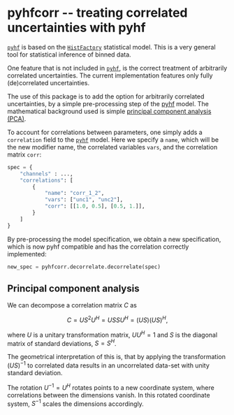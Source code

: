 # pyhfcorr -- treating correlated uncertainties with pyhf

[`pyhf`](https://pyhf.readthedocs.io) is based on the [`HistFactory`](https://cds.cern.ch/record/1456844/files/CERN-OPEN-2012-016.pdf) statistical model. This is a very general tool for statistical inference of binned data.

One feature that is not included in [`pyhf`](https://pyhf.readthedocs.io), is the correct treatment of arbitrarily correlated uncertainties. The current implementation features only fully (de)correlated uncertainties. 

The use of this package is to add the option for arbitrarily correlated uncertainties, by a simple pre-processing step of the [pyhf](https://pyhf.readthedocs.io) model. The mathematical background used is simple [principal component analysis (PCA)](https://www.cs.cmu.edu/~elaw/papers/pca.pdf).

To account for correlations between parameters, one simply adds a `correlation` field to the [`pyhf`](https://pyhf.readthedocs.io) model. Here we specify a `name`, which will be the new modifier name, the correlated variables `vars`, and the correlation matrix `corr`: 

```python
spec = {
    "channels" : ..., 
    "correlations": [
        {
            "name": "corr_1_2",
            "vars": ["unc1", "unc2"],
            "corr": [[1.0, 0.5], [0.5, 1.]],
        }
    ]
}
```

By pre-processing the model specification, we obtain a new specification, which is now pyhf compatible and has the correlation correctly implemented:

```python
new_spec = pyhfcorr.decorrelate.decorrelate(spec)
```

## Principal component analysis

We can decompose a correlation matrix $C$ as

$$ C = U S^2 U^H = USSU^H = (US)(US)^H,$$

where $U$ is a unitary transformation matrix, $UU^H=1$ and $S$ is the diagonal matrix of standard deviations, $S=S^H$.

The geometrical interpretation of this is, that by applying the transformation $(US)^{-1}$ to correlated data results in an uncorrelated data-set with unity standard deviation.

The rotation $U^{-1} = U^H$ rotates points to a new coordinate system, where correlations between the dimensions vanish. In this rotated coordinate system, $S^{-1}$ scales the dimensions accordingly.
